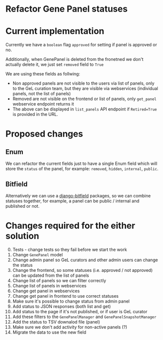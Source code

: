 Refactor Gene Panel statuses
============================

# Current implementation

Currently we have a `boolean` flag `approved` for setting if panel is approved or no.

Additionally, when GenePanel is deleted from the fronetned we don't actually delete it, we just set `removed` field to `True`

We are using these fields as follwing:

- Non approved panels are not visible to the users via list of panels, only to the GeL curation team, but they are visible via webservices (individual panels, not the list of panels)
- Removed are not visible on the frontend or list of panels, only `get_panel` webservice endpoint returns it
- The above can be displayed in `list_panels` API endpoint if `Retired=True` is provided in the URL.

# Proposed changes

## Enum

We can refactor the current fields just to have a single Enum field which will store the `status` of the panel, for example: `removed`, `hidden`, `internal`, `public`.

## Bitfield

Alternatively we can use a [django-bitfield](https://pypi.org/project/django-bitfield/) packages, so we can combine statuses together, for example, a panel can be public / internal and published or not.

# Changes required for the either solution

0. Tests - change tests so they fail before we start the work
1. Change `GenePanel` model
2. Change admin panel so GeL curators and other admin users can change the status
3. Change the frontend, so some statuses (i.e. approved / not approved) can be updated from the list of panels
4. Change list of panels so we can filter correctly
5. Change list of panels in webservices
6. Change get panel in webservices
7. Change get panel in frontend to use correct statuses
8. Make sure it's possible to change status from admin panel
9. Add status to JSON responses (both list and get)
10. Add status to the page if it's not published, or if user is GeL curator
11. Add these filters to the `GenePanelManager` and `GenePanelSnapshotManager`
12. Add the status to TSV downalod file (panel)
13. Make sure we don't add activity for non-active panels (?)
14. Migrate the data to use the new field
